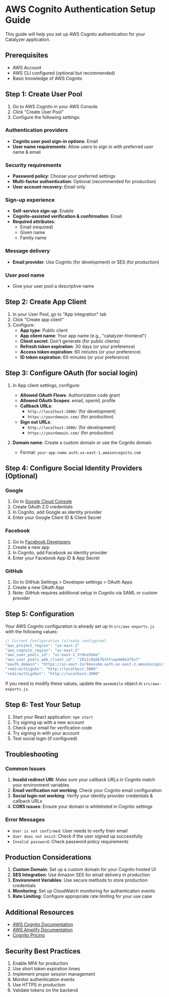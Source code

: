 # AWS Cognito Authentication Setup Guide

This guide will help you set up AWS Cognito authentication for your Catalyzer application.

## Prerequisites

- AWS Account
- AWS CLI configured (optional but recommended)
- Basic knowledge of AWS Cognito

## Step 1: Create User Pool

1. Go to AWS Cognito in your AWS Console
2. Click "Create User Pool"
3. Configure the following settings:

### Authentication providers
- **Cognito user pool sign-in options**: Email
- **User name requirements**: Allow users to sign in with preferred user name & email

### Security requirements
- **Password policy**: Choose your preferred settings
- **Multi-factor authentication**: Optional (recommended for production)
- **User account recovery**: Email only

### Sign-up experience
- **Self-service sign-up**: Enable
- **Cognito-assisted verification & confirmation**: Email
- **Required attributes**: 
  - Email (required)
  - Given name
  - Family name

### Message delivery
- **Email provider**: Use Cognito (for development) or SES (for production)

### User pool name
- Give your user pool a descriptive name

## Step 2: Create App Client

1. In your User Pool, go to "App integration" tab
2. Click "Create app client"
3. Configure:
   - **App type**: Public client
   - **App client name**: Your app name (e.g., "catalyzer-frontend")
   - **Client secret**: Don't generate (for public clients)
   - **Refresh token expiration**: 30 days (or your preference)
   - **Access token expiration**: 60 minutes (or your preference)
   - **ID token expiration**: 60 minutes (or your preference)

## Step 3: Configure OAuth (for social login)

1. In App client settings, configure:
   - **Allowed OAuth Flows**: Authorization code grant
   - **Allowed OAuth Scopes**: email, openid, profile
   - **Callback URLs**: 
     - `http://localhost:3000/` (for development)
     - `https://yourdomain.com/` (for production)
   - **Sign out URLs**:
     - `http://localhost:3000/` (for development)
     - `https://yourdomain.com/` (for production)

2. **Domain name**: Create a custom domain or use the Cognito domain
   - Format: `your-app-name.auth.us-east-1.amazoncognito.com`

## Step 4: Configure Social Identity Providers (Optional)

### Google
1. Go to [Google Cloud Console](https://console.cloud.google.com/)
2. Create OAuth 2.0 credentials
3. In Cognito, add Google as identity provider
4. Enter your Google Client ID & Client Secret

### Facebook
1. Go to [Facebook Developers](https://developers.facebook.com/)
2. Create a new app
3. In Cognito, add Facebook as identity provider
4. Enter your Facebook App ID & App Secret

### GitHub
1. Go to GitHub Settings > Developer settings > OAuth Apps
2. Create a new OAuth App
3. Note: GitHub requires additional setup in Cognito via SAML or custom provider

## Step 5: Configuration

Your AWS Cognito configuration is already set up in `src/aws-exports.js` with the following values:

```javascript
// Current Configuration (already configured)
"aws_project_region": "us-east-2"
"aws_cognito_region": "us-east-2"
"aws_user_pools_id": "us-east-2_Vr9noSUkm"
"aws_user_pools_web_client_id": "2012i9q5k7btkfvap4m9e3f5v7"
"oauth_domain": "https://us-east-2vr9nosukm.auth.us-east-2.amazoncognito.com"
"redirectSignIn": "http://localhost:3000"
"redirectSignOut": "http://localhost:3000"
```

If you need to modify these values, update the `awsmobile` object in `src/aws-exports.js`.

## Step 6: Test Your Setup

1. Start your React application: `npm start`
2. Try signing up with a new account
3. Check your email for verification code
4. Try signing in with your account
5. Test social login (if configured)

## Troubleshooting

### Common Issues

1. **Invalid redirect URI**: Make sure your callback URLs in Cognito match your environment variables
2. **Email verification not working**: Check your Cognito email configuration
3. **Social login not working**: Verify your identity provider credentials & callback URLs
4. **CORS issues**: Ensure your domain is whitelisted in Cognito settings

### Error Messages

- `User is not confirmed`: User needs to verify their email
- `User does not exist`: Check if the user signed up successfully
- `Invalid password`: Check password policy requirements

## Production Considerations

1. **Custom Domain**: Set up a custom domain for your Cognito hosted UI
2. **SES Integration**: Use Amazon SES for email delivery in production
3. **Environment Variables**: Use secure methods to store production credentials
4. **Monitoring**: Set up CloudWatch monitoring for authentication events
5. **Rate Limiting**: Configure appropriate rate limiting for your use case

## Additional Resources

- [AWS Cognito Documentation](https://docs.aws.amazon.com/cognito/)
- [AWS Amplify Documentation](https://docs.amplify.aws/)
- [Cognito Pricing](https://aws.amazon.com/cognito/pricing/)

## Security Best Practices

1. Enable MFA for production
2. Use short token expiration times
3. Implement proper session management
4. Monitor authentication events
5. Use HTTPS in production
6. Validate tokens on the backend 